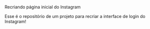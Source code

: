 Recriando página inicial do Instagram

Esse é o repositório de um projeto para recriar a interface de login do Instagram! 
